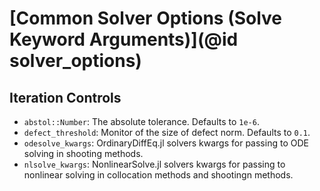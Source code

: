 # [Common Solver Options (Solve Keyword Arguments)](@id solver_options)

## Iteration Controls

  - `abstol::Number`: The absolute tolerance. Defaults to `1e-6`.
  - `defect_threshold`: Monitor of the size of defect norm. Defaults to `0.1`.
  - `odesolve_kwargs`: OrdinaryDiffEq.jl solvers kwargs for passing to ODE solving in shooting methods.
  - `nlsolve_kwargs`: NonlinearSolve.jl solvers kwargs for passing to nonlinear solving in collocation methods and shootingn methods.
